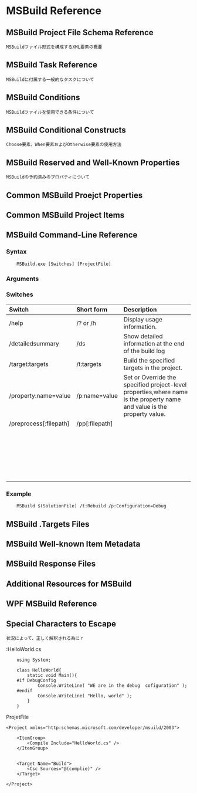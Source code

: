 # MSBuild Reference
## MSBuild Project File Schema Reference
	MSBuildファイル形式を構成するXML要素の概要
## MSBuild Task Reference
	MSBuildに付属する一般的なタスクについて
## MSBuild Conditions
	MSBuildファイルを使用できる条件について
## MSBuild Conditional Constructs
	Choose要素、When要素およびOtherwise要素の使用方法
## MSBuild Reserved and Well-Known Properties
	MSBuildの予約済みのプロパティについて
## Common MSBuild Proejct Properties
## Common MSBuild Project Items
## MSBuild Command-Line Reference

### Syntax

```
	MSBuild.exe [Switches] [ProjectFile]
```

### Arguments
	


### Switches

|Switch					|Short form		|Description				|
|:----------------------|:--------------|:--------------------------|
|/help					|/? or /h		|Display usage information.	|
|/detailedsummary		|/ds			|Show detailed information at the end of the build log 							|
|/target:targets		|/t:targets		|Build the specified targets in the project.							|
|/property:name=value	|/p:name=value	|Set or Override the specified project-level properties,where name is the property name and value is the property value.							|
|/preprocess[:filepath]	|/pp[:filepath]	|							|
|						|				|							|
|						|				|							|
|						|				|							|
|						|				|							|
|						|				|							|
|						|				|							|
|						|				|							|
|						|				|							|
|						|				|							|
|						|				|							|
|						|				|							|
|						|				|							|
|						|				|							|
|						|				|							|
|						|				|							|
|						|				|							|
|						|				|							|
|						|				|							|
|						|				|							|
|						|				|							|
|						|				|							|
|						|				|							|
|						|				|							|
|						|				|							|
							
### Example

```
	MSBuild $(SolutionFile) /t:Rebuild /p:Configuration=Debug 
```

## MSBuild .Targets Files
## MSBuild Well-known Item Metadata
## MSBuild Response Files
## Additional Resources for MSBuild
## WPF MSBuild Reference
## Special Characters to Escape
	状況によって、正しく解釈される為にｒ



:HelloWorld.cs
```
	using System;
	
	class HelloWorld{
		static void	Main(){
	#if DebugConfig
			Console.WriteLine( "WE are in the debug  cofiguration" );
	#endif
			Console.WriteLine( "Hello, world" );
		}
	}
```

ProjetFile
```
<Project xmlns="http:schemas.microsoft.com/developer/msuild/2003">

	<ItemGroup>
		<Compile Include="HelloWorld.cs" />
	</ItemGroup>
	
	
	<Target Name="Build">
		<Csc Sources="@(complie)" />
	</Target>

</Project>
```


